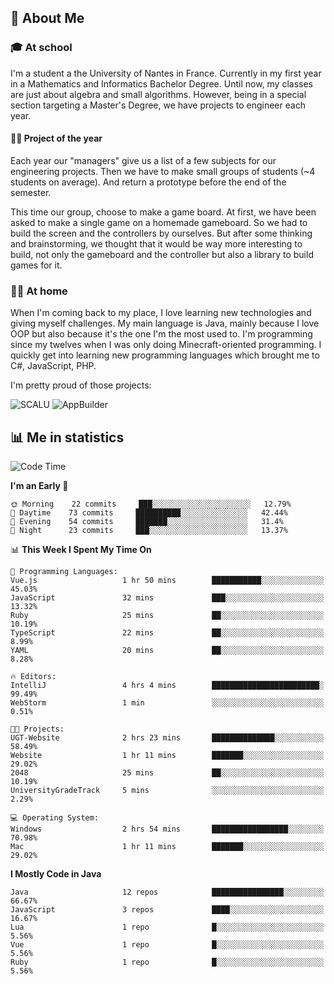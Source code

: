 ## 👀 About Me

### 🎓 At school

I'm a student a the University of Nantes in France. Currently in my first year in a Mathematics and Informatics Bachelor Degree. Until now, my classes are just about algebra and small algorithms. However, being in a special section targeting a Master's Degree, we have projects to engineer each year. 

#### 🔧🔬 Project of the year

Each year our "managers" give us a list of a few subjects for our engineering projects. Then we have to make small groups of students (~4 students on average). And return a prototype before the end of the semester.

This time our group, choose to make a game board. At first, we have been asked to make a single game on a homemade gameboard. So we had to build the screen and the controllers by ourselves. 
But after some thinking and brainstorming, we thought that it would be way more interesting to build, not only the gameboard and the controller but also a library to build games for it.

### 👨‍💻 At home

When I'm coming back to my place, I love learning new technologies and giving myself challenges. My main language is Java, mainly because I love OOP but also because it's the one I'm the most used to. I'm programming since my twelves when I was only doing Minecraft-oriented programming.  I quickly get into learning new programming languages which brought me to C#, JavaScript, PHP. 

I'm pretty proud of those projects:

![SCALU](https://github-readme-stats.vercel.app/api/pin?username=renardfute&repo=SCALU)
![AppBuilder](https://github-readme-stats.vercel.app/api/pin?username=pulsedev2&repo=AppBuilder)

## 📊 Me in statistics
<!--START_SECTION:waka-->
![Code Time](http://img.shields.io/badge/Code%20Time-30%20hrs%2027%20mins-blue)

**I'm an Early 🐤** 

```text
🌞 Morning    22 commits     ███░░░░░░░░░░░░░░░░░░░░░░   12.79% 
🌆 Daytime    73 commits     ██████████░░░░░░░░░░░░░░░   42.44% 
🌃 Evening    54 commits     ███████░░░░░░░░░░░░░░░░░░   31.4% 
🌙 Night      23 commits     ███░░░░░░░░░░░░░░░░░░░░░░   13.37%

```


📊 **This Week I Spent My Time On** 

```text
💬 Programming Languages: 
Vue.js                   1 hr 50 mins        ███████████░░░░░░░░░░░░░░   45.03% 
JavaScript               32 mins             ███░░░░░░░░░░░░░░░░░░░░░░   13.32% 
Ruby                     25 mins             ██░░░░░░░░░░░░░░░░░░░░░░░   10.19% 
TypeScript               22 mins             ██░░░░░░░░░░░░░░░░░░░░░░░   8.99% 
YAML                     20 mins             ██░░░░░░░░░░░░░░░░░░░░░░░   8.28%

🔥 Editors: 
IntelliJ                 4 hrs 4 mins        ████████████████████████░   99.49% 
WebStorm                 1 min               ░░░░░░░░░░░░░░░░░░░░░░░░░   0.51%

🐱‍💻 Projects: 
UGT-Website              2 hrs 23 mins       ██████████████░░░░░░░░░░░   58.49% 
Website                  1 hr 11 mins        ███████░░░░░░░░░░░░░░░░░░   29.02% 
2048                     25 mins             ██░░░░░░░░░░░░░░░░░░░░░░░   10.19% 
UniversityGradeTrack     5 mins              ░░░░░░░░░░░░░░░░░░░░░░░░░   2.29%

💻 Operating System: 
Windows                  2 hrs 54 mins       █████████████████░░░░░░░░   70.98% 
Mac                      1 hr 11 mins        ███████░░░░░░░░░░░░░░░░░░   29.02%

```

**I Mostly Code in Java** 

```text
Java                     12 repos            ████████████████░░░░░░░░░   66.67% 
JavaScript               3 repos             ████░░░░░░░░░░░░░░░░░░░░░   16.67% 
Lua                      1 repo              █░░░░░░░░░░░░░░░░░░░░░░░░   5.56% 
Vue                      1 repo              █░░░░░░░░░░░░░░░░░░░░░░░░   5.56% 
Ruby                     1 repo              █░░░░░░░░░░░░░░░░░░░░░░░░   5.56%

```



<!--END_SECTION:waka-->
